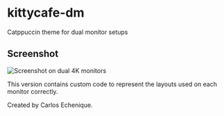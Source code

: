 # kittycafe-dm
Catppuccin theme for dual monitor setups

## Screenshot
![Screenshot on dual 4K monitors](/screenshot.png)

This version contains custom code to represent the layouts used on each monitor correctly.

Created by Carlos Echenique.
